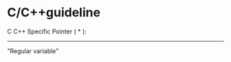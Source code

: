 # C/C++guideline
C C++ 
Specific Pointer ( * ):

________________________________________________________

"Regular variable"
